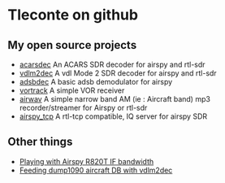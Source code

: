 # Tleconte on github

## My open source projects

- [acarsdec](https://github.com/TLeconte/acarsdec)
   An ACARS SDR decoder for airspy and rtl-sdr
- [vdlm2dec](https://github.com/TLeconte/vdlm2dec)
   A vdl Mode 2 SDR decoder for airspy and rtl-sdr
- [adsbdec](https://github.com/TLeconte/adsbdec)
   A basic adsb demodulator for airspy
- [vortrack](https://github.com/TLeconte/vortrack)
   A simple VOR receiver 
- [airwav](https://github.com/TLeconte/airwav)
   A simple narrow band AM (ie : Aircraft band) mp3 recorder/streamer for Airspy or rtl-sdr
- [airspy_tcp](https://github.com/TLeconte/airspy_tcp)
   A rtl-tcp compatible, IQ server for airspy SDR 

## Other things

- [Playing with Airspy R820T IF bandwidth](R820T/r820IF.html)
- [Feeding dump1090 aircraft DB with vdlm2dec](vlm2dec_and_dump1090.html)
